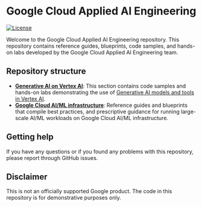 # Google Cloud Applied AI Engineering

[![License](https://img.shields.io/badge/License-Apache%202.0-blue.svg)](LICENSE)

Welcome to the Google Cloud Applied AI Engineering repository. This repository contains reference guides, blueprints, code samples, and hands-on labs developed by the Google Cloud Applied AI Engineering team.


## Repository structure 

* **[Generative AI on Vertex AI](./genai-on-vertex-ai/README.md)**: This section contains code samples and hands-on labs demonstrating the use of [Generative AI models and tools in Vertex AI](https://cloud.google.com/vertex-ai/docs/generative-ai/learn/overview).
* **[Google Cloud AI/ML infrastructure](./ai-infrastructure/README.md)**: Reference guides and blueprints that compile best practices, and prescriptive guidance for running large-scale AI/ML workloads on Google Cloud AI/ML infrastructure.

## Getting help

If you have any questions or if you found any problems with this repository, please report through GitHub issues.

## Disclaimer

This is not an officially supported Google product. The code in this repository is for demonstrative purposes only.